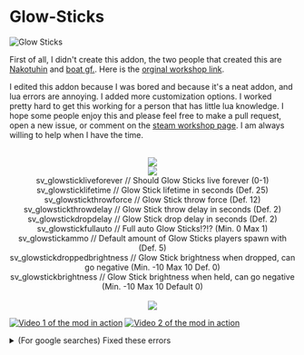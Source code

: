 # Glow-Sticks

![Glow Sticks](https://media.discordapp.net/attachments/805660223020072973/1102448440467783750/Glow_Sticks.png)

First of all, I didn't create this addon, the two people that created this are [Nakotuhin](https://steamcommunity.com/profiles/76561198000792947) and [boat gf.](https://steamcommunity.com/profiles/76561198008697129). Here is the [orginal workshop link](https://steamcommunity.com/sharedfiles/filedetails/?id=121438260).

I edited this addon because I was bored and because it's a neat addon, and lua errors are annoying. I added more customization options. I worked pretty hard to get this working for a person that has little lua knowledge. I hope some people enjoy this and please feel free to make a pull request, open a new issue, or comment on the [steam workshop page](https://steamcommunity.com/sharedfiles/filedetails/?id=2969753480). I am always willing to help when I have the time.

<p align="center">
  <br>
  <img src="https://media.discordapp.net/attachments/805660223020072973/1102451911552159744/Text_layer_1.png">
  <br>
  <img src="https://media.discordapp.net/attachments/805660223020072973/1102455276856164402/Screenshot_2023-04-30_213122.png">
  <br>
  sv_glowstickliveforever       // Should Glow Sticks live forever (0-1)<br>
  sv_glowsticklifetime          // Glow Stick lifetime in seconds (Def. 25)<br>
  sv_glowstickthrowforce        // Glow Stick throw force (Def. 12)<br>
  sv_glowstickthrowdelay        // Glow Stick throw delay in seconds (Def. 2)<br>
  sv_glowstickdropdelay         // Glow Stick drop delay in seconds (Def. 2)<br>
  sv_glowstickfullauto          // Full auto Glow Sticks!?!? (Min. 0 Max 1)<br>
  sv_glowstickammo              // Default amount of Glow Sticks players spawn with (Def. 5)<br>
  sv_glowstickdroppedbrightness // Glow Stick brightness when dropped, can go negative (Min. -10 Max 10 Def. 0)<br>
  sv_glowstickbrightness        // Glow Stick brightness when held, can go negative (Min. -10 Max 10 Default 0)<br>
  <br> 
  <img src="https://media.discordapp.net/attachments/805660223020072973/1102460921818906704/Text_layer_1.png">
  <br>
</p>

[![Video 1 of the mod in action](https://img.youtube.com/vi/kkcDjL3PImI/0.jpg)](https://www.youtube.com/watch?v=kkcDjL3PImI)
[![Video 2 of the mod in action](https://img.youtube.com/vi/MJugLm7j-uc/0.jpg)](https://www.youtube.com/watch?v=MJugLm7j-uc)


<details>
  <summary>(For google searches) Fixed these errors</summary>

  [glow-sticks] lua/includes/extensions/entity.lua:192: attempt to index local 'col' (a number value)
    1. SetColor - lua/includes/extensions/entity.lua:192
     2. unknown - addons/glow-sticks/lua/weapons/weapon_glowstick_blue/shared.lua:66
      3. SelectWeapon - [C]:-1
       4. unknown - gamemodes/sandbox/gamemode/commands.lua:853
        5. unknown - lua/includes/modules/concommand.lua:54

  Giving Here lies Eggroll's Eggrolls a weapon_glowstick_blue

  [glow-sticks] Trying to remove server entity ent_glowstick_glow_blue#325 on client!
    1. unknown - addons/glow-sticks/lua/weapons/weapon_glowstick_blue/shared.lua:144 (x2)

  [Here lies Eggroll's Eggrolls|3|STEAM_0:0:38357989] Lua Error:

  [glow-sticks] Trying to remove server entity ent_glowstick_glow_blue#325 on client!
    1. unknown - addons/glow-sticks/lua/weapons/weapon_glowstick_blue/shared.lua:144


  [Here lies Eggroll's Eggrolls|3|STEAM_0:0:38357989] Lua Error:

  [glow-sticks] Trying to remove server entity ent_glowstick_glow_blue#325 on client!
    1. unknown - addons/glow-sticks/lua/weapons/weapon_glowstick_blue/shared.lua:144

</details>
